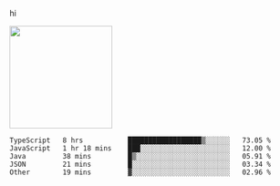 hi

<img height="180em" src="https://github-readme-stats.vercel.app/api?username=AProductiveNerd&show_icons=true&hide_border=true&&count_private=true&include_all_commits=true" />

<!--START_SECTION:waka-->
```text
TypeScript   8 hrs           ██████████████████▒░░░░░░   73.05 % 
JavaScript   1 hr 18 mins    ███░░░░░░░░░░░░░░░░░░░░░░   12.00 % 
Java         38 mins         █▒░░░░░░░░░░░░░░░░░░░░░░░   05.91 % 
JSON         21 mins         █░░░░░░░░░░░░░░░░░░░░░░░░   03.34 % 
Other        19 mins         ▓░░░░░░░░░░░░░░░░░░░░░░░░   02.96 % 
```
<!--END_SECTION:waka-->
